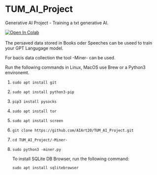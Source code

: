 # TUM_AI_Project
Generative AI Project - Training a txt generative AI.

<a target="_blank" href="https://colab.research.google.com/github/AIArt20/TUM_AI_Project/blob/main/Generative_AI_Project_TUM.ipynb">
  <img src="https://colab.research.google.com/assets/colab-badge.svg" alt="Open In Colab"/>
</a>
<br />
<br />
The persaved data stored in Books oder Speeches can be useed to train your GPT Langugage model.

<br />

For bacis data collection the tool -Miner- can be used.

Run the following commands in Linux,  MacOS use Brew or a Python3 environemt. 

1. ```
   sudo apt install git
   ```

2. ```
   sudo apt install python3-pip
   ```

3. ```
   pip3 install pysocks
   ```

4. ```
   sudo apt install tor
   ```

5. ```
   sudo apt install screen
   ```

6. ```
   git clone https://github.com/AIArt20/TUM_AI_Project.git
   ```

7. ```
   cd TUM_AI_Project/-Miner-
   ```

8. ```
   sudo python3 -miner.py
   ```

   To install SQLite DB Browser, run the following command:

   ```
   sudo apt install sqlitebrowser
   ```
